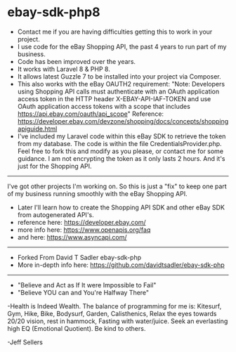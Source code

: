 # ebay-sdk-php8

- Contact me if you are having difficulties getting this to work in your project.
- I use code for the eBay Shopping API, the past 4 years to run part of my business.
- Code has been improved over the years.
- It works with Laravel 8 & PHP 8.
- It allows latest Guzzle 7 to be installed into your project via Composer.
- This also works with the eBay OAUTH2 requirement: "Note: Developers using Shopping API calls must authenticate with an OAuth application access token in the HTTP header X-EBAY-API-IAF-TOKEN and use OAuth application access tokens with a scope that includes https://api.ebay.com/oauth/api_scope"
Reference: https://developer.ebay.com/devzone/shopping/docs/concepts/shoppingapiguide.html
- I've included my Laravel code within this eBay SDK to retrieve the token from my database. The code is within the file CredentialsProvider.php. Feel free to fork this and modify as you please, or contact me for some guidance. I am not encrypting the token as it only lasts 2 hours. And it's just for the Shopping API.

*******************************************
I've got other projects I'm working on. So this is just a "fix" to keep one part of my business running smoothly with the eBay Shopping API.

- Later I'll learn how to create the Shopping API SDK and other eBay SDK from autogenerated API's.
- reference here: https://developer.ebay.com/
- more info here: https://www.openapis.org/faq
- and here: https://www.asyncapi.com/

******************************************
- Forked From David T Sadler ebay-sdk-php
- More in-depth info here: https://github.com/davidtsadler/ebay-sdk-php

******************************************

- "Believe and Act as If It were Impossible to Fail"
- "Believe YOU can and You're Halfway There"

-Health is Indeed Wealth. The balance of programming for me is:
Kitesurf, Gym, Hike, Bike, Bodysurf, Garden, Calisthenics, Relax the eyes towards 20/20 vision, rest in hammock, Fasting with water/juice.
Seek an everlasting high EQ (Emotional Quotient). Be kind to others.

-Jeff Sellers






 
